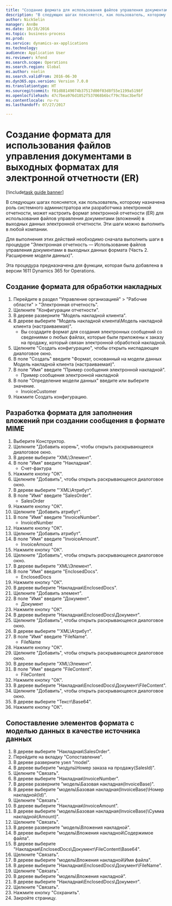 ```yaml
--- 
title: "Создание формата для использования файлов управления документами в выходных форматах для электронной отчетности (ER)"
description: "В следующих шагах поясняется, как пользователь, которому назначена роль системного администратора или разработчика электронной отчетности, может настроить формат электронной отчетности (ER) для использования файлов управления документами (вложений) в выходных данных электронной отчетности."
author: NickSelin
manager: AnnBe
ms.date: 10/28/2016
ms.topic: business-process
ms.prod: 
ms.service: dynamics-ax-applications
ms.technology: 
audience: Application User
ms.reviewer: kfend
ms.search.scope: Operations
ms.search.region: Global
ms.author: nselin
ms.search.validFrom: 2016-06-30
ms.dyn365.ops.version: Version 7.0.0
ms.translationtype: HT
ms.sourcegitcommit: f01d88149074b37517d00f03d8f55e1199a5198f
ms.openlocfilehash: 47c7bea976d1052f537068b6bcf79c78ac3befbf
ms.contentlocale: ru-ru
ms.lasthandoff: 07/27/2017

---
```

# <a name="create-format-to-use-document-management-files-in-format-outputs-for-electronic-reporting-er"></a>Создание формата для использования файлов управления документами в выходных форматах для электронной отчетности (ER)

[!include[task guide banner](../../includes/task-guide-banner.md)]

В следующих шагах поясняется, как пользователь, которому назначена роль системного администратора или разработчика электронной отчетности, может настроить формат электронной отчетности (ER) для использования файлов управления документами (вложений) в выходных данных электронной отчетности. Эти шаги можно выполнить в любой компании.

Для выполнения этих действий необходимо сначала выполнить шаги в процедуре "Электронная отчетность — Использование файлов управления документами в выходных данных формата (Часть 2. Расширение модели данных)".

Эта процедура предназначена для функции, которая была добавлена в версии 1611 Dynamics 365 for Operations.


## <a name="create-a-format-to-process-invoices"></a>Создание формата для обработки накладных
1. Перейдите в раздел "Управление организацией" > "Рабочие области" > "Электронная отчетность".
2. Щелкните "Конфигурации отчетности".
3. В дереве разверните "Модель накладной клиента".
4. В дереве выберите "Модель накладной клиента\Модель накладной клиента (настраиваемая)".
    * Вы создадите формат для создания электронных сообщений со сведениями о любых файлах, которые были приложены к заказу на продажу, который связан электронной обработкой накладной.  
5. Щелкните "Создать конфигурацию", чтобы открыть ниспадающее диалоговое окно.
6. В поле "Создать" введите "Формат, основанный на модели данных Модель накладной клиента (настраиваемая)".
7. В поле "Имя" введите "Пример сообщения электронной накладной".
    * Пример сообщения электронной накладной  
8. В поле "Определение модели данных" введите или выберите значение.
    * InvoiceCustomer  
9. Нажмите Создать конфигурацию.

## <a name="design-a-format-to-populate-attachments-into-generating-a-message-in-mime-format"></a>Разработка формата для заполнения вложений при создании сообщения в формате MIME
1. Выберите Конструктор.
2. Щелкните "Добавить корень", чтобы открыть раскрывающееся диалоговое окно.
3. В дереве выберите "XML\Элемент".
4. В поле "Имя" введите "Накладная".
    * Счет-фактура  
5. Нажмите кнопку "OК".
6. Щелкните "Добавить", чтобы открыть раскрывающееся диалоговое окно.
7. В дереве выберите "'XML\Атрибут".
8. В поле "Имя" введите "SalesOrder".
    * SalesOrder  
9. Нажмите кнопку "OК".
10. Щелкните "Добавить атрибут".
11. В поле "Имя" введите "InvoiceNumber".
    * InvoiceNumber  
12. Нажмите кнопку "OК".
13. Щелкните "Добавить атрибут".
14. В поле "Имя" введите "InvoiceAmount".
    * InvoiceAmount  
15. Нажмите кнопку "OК".
16. Щелкните "Добавить", чтобы открыть раскрывающееся диалоговое окно.
17. В дереве выберите "XML\Элемент".
18. В поле "Имя" введите "EnclosedDocs".
    * EnclosedDocs  
19. Нажмите кнопку "OК".
20. В дереве выберите "Накладная\EnclosedDocs".
21. Щелкните "Добавить элемент".
22. В поле "Имя" введите "Документ".
    * Документ  
23. Нажмите кнопку "OК".
24. В дереве выберите "Накладная\EnclosedDocs\Документ".
25. Щелкните "Добавить", чтобы открыть раскрывающееся диалоговое окно.
26. В дереве выберите "'XML\Атрибут".
27. В поле "Имя" введите "FileName".
    * FileName  
28. Нажмите кнопку "OК".
29. Щелкните "Добавить", чтобы открыть раскрывающееся диалоговое окно.
30. В дереве выберите "XML\Элемент".
31. В поле "Имя" введите "FileContent".
    * FileContent  
32. Нажмите кнопку "OК".
33. В дереве выберите "Накладная\EnclosedDocs\Документ\FileContent".
34. Щелкните "Добавить", чтобы открыть раскрывающееся диалоговое окно.
35. В дереве выберите "Текст\Base64".
36. Нажмите кнопку "OК".

## <a name="map-format-elements-to-data-model-as-data-source"></a>Сопоставление элементов формата с моделью данных в качестве источника данных
1. В дереве выберите "Накладная\SalesOrder".
2. Перейдите на вкладку "Сопоставление".
3. В дереве разверните узел "model".
4. В дереве выберите "модуль\Номер заказа на продажу(SalesId)".
5. Щелкните "Связать".
6. В дереве выберите "Накладная\InvoiceNumber".
7. В дереве разверните "модель\Базовая накладная(InvoiceBase)".
8. В дереве выберите "модель\Базовая накладная(InvoiceBase)\Номер накладной(Id)".
9. Щелкните "Связать".
10. В дереве выберите "Накладная\InvoiceAmount".
11. В дереве выберите "модель\Базовая накладная(InvoiceBase)\Сумма накладной(Amount)".
12. Щелкните "Связать".
13. В дереве разверните "модель\Вложения накладной".
14. В дереве выберите "модель\Вложения накладной\Содержимое файла".
15. В дереве выберите "Накладная\EnclosedDocs\Документ\FileContent\Base64".
16. Щелкните "Связать".
17. В дереве выберите "модель\Вложения накладной\Имя файла".
18. В дереве выберите "Накладная\EnclosedDocs\Документ\FileName".
19. Щелкните "Связать".
20. В дереве выберите "модель\Вложения накладной".
21. В дереве выберите "Накладная\EnclosedDocs\Документ".
22. Щелкните "Связать".
23. Нажмите кнопку "Сохранить".
24. Закройте страницу.


